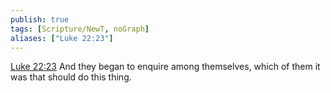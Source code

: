 ```yaml
---
publish: true
tags: [Scripture/NewT, noGraph]
aliases: ["Luke 22:23"]
---
```

[Luke 22:23](https://churchofjesuschrist.org/study/scriptures/nt/luke/22?lang=eng&id=p23#p23) And they began to enquire among themselves, which of them it was that should do this thing.

